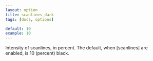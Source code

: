 ```yaml
---
layout: option
title: scanlines_dark
tags: [docs, options]

default: 10
example: 10
---
```


Intensity of scanlines, in percent. The default, when [scanlines] are
enabled, is 10 (percent) black.
